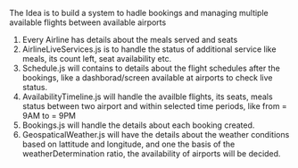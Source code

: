 The Idea is to build a system to hadle bookings and managing multiple available flights between available airports

1. Every Airline has details about the meals served and seats
2. AirlineLiveServices.js is to handle the status of additional service like meals, its count left, seat availability etc. 
3. Schedule.js will contains to details about the flight schedules after the bookings, like a dashborad/screen available at airports to check live status.
4. AvailabilityTimeline.js will handle the availble flights, its seats, meals status between two airport and within selected time periods, like from = 9AM  to = 9PM
5. Bookings.js will handle the details about each booking created.
6. GeospaticalWeather.js will have the details about the weather conditions based on lattitude and longitude, and one the basis of the weatherDetermination ratio, the availability of
 airports will be decided.

